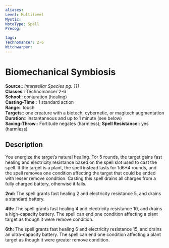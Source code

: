 ```yaml
---
aliases: 
Level: Multilevel
Mystic: 
NoteType: Spell
Precog: 

tags: 
Technomancer: 2-6
Witchwarper: 
---
```


# Biomechanical Symbiosis

**Source**:: _Interstellar Species pg. 111_  
**Classes**:: Technomancer 2-6  
**School**:: conjuration (healing)  
**Casting-Time**:: 1 standard action  
**Range**:: touch  
**Targets**:: one creature with a biotech, cybernetic, or magitech augmentation  
**Duration**:: instantaneous and up to 1 minute (see below)  
**Saving-Throw**:: Fortitude negates (harmless);
**Spell Resistance**:: yes (harmless)

## Description

You energize the target’s natural healing. For 5 rounds, the target gains fast healing and electricity resistance based on the spell slot used to cast the spell. If the target is a plant, the spell instead lasts for 1d6+4 rounds, and the spell removes one condition affecting the target that could be ended with lesser remove condition. Casting this spell drains all charges from a fully charged battery, otherwise it fails.  

**2nd:** The spell grants fast healing 2 and electricity resistance 5, and drains a standard battery.  

**4th:** The spell grants fast healing 4 and electricity resistance 10, and drains a high-capacity battery. The spell can end one condition affecting a plant target as though it were remove condition.  

**6th:** The spell grants fast healing 6 and electricity resistance 15, and drains an ultra-capacity battery. The spell can end one condition affecting a plant target as though it were greater remove condition.
